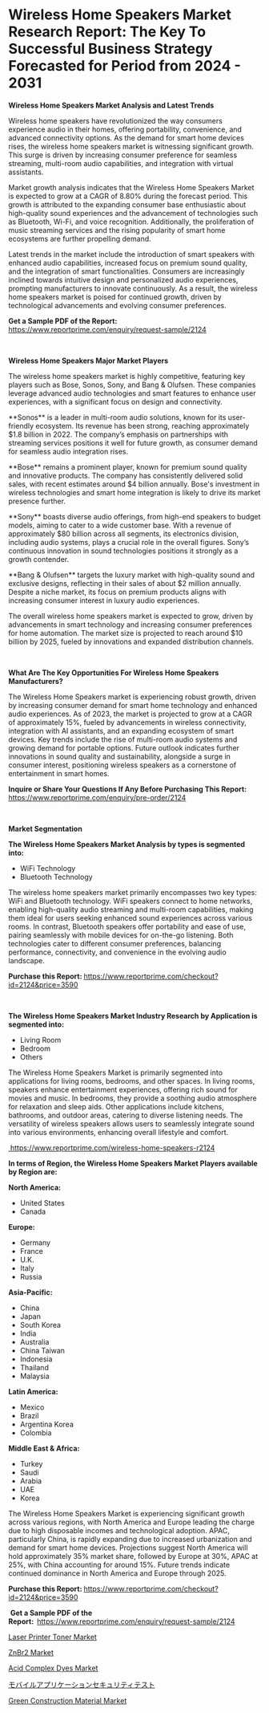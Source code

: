 <p><h1>Wireless Home Speakers Market Research Report: The Key To Successful Business Strategy Forecasted for Period from 2024 - 2031</h1></p><p><strong>Wireless Home Speakers Market Analysis and Latest Trends</strong></p>
<p><p>Wireless home speakers have revolutionized the way consumers experience audio in their homes, offering portability, convenience, and advanced connectivity options. As the demand for smart home devices rises, the wireless home speakers market is witnessing significant growth. This surge is driven by increasing consumer preference for seamless streaming, multi-room audio capabilities, and integration with virtual assistants.</p><p>Market growth analysis indicates that the Wireless Home Speakers Market is expected to grow at a CAGR of 8.80% during the forecast period. This growth is attributed to the expanding consumer base enthusiastic about high-quality sound experiences and the advancement of technologies such as Bluetooth, Wi-Fi, and voice recognition. Additionally, the proliferation of music streaming services and the rising popularity of smart home ecosystems are further propelling demand.</p><p>Latest trends in the market include the introduction of smart speakers with enhanced audio capabilities, increased focus on premium sound quality, and the integration of smart functionalities. Consumers are increasingly inclined towards intuitive design and personalized audio experiences, prompting manufacturers to innovate continuously. As a result, the wireless home speakers market is poised for continued growth, driven by technological advancements and evolving consumer preferences.</p></p>
<p><strong>Get a Sample PDF of the Report:&nbsp;</strong> <a href="https://www.reportprime.com/enquiry/request-sample/2124">https://www.reportprime.com/enquiry/request-sample/2124</a></p>
<p>&nbsp;</p>
<p><strong>Wireless Home Speakers Major Market Players</strong></p>
<p><p>The wireless home speakers market is highly competitive, featuring key players such as Bose, Sonos, Sony, and Bang & Olufsen. These companies leverage advanced audio technologies and smart features to enhance user experiences, with a significant focus on design and connectivity.</p><p>**Sonos** is a leader in multi-room audio solutions, known for its user-friendly ecosystem. Its revenue has been strong, reaching approximately $1.8 billion in 2022. The company’s emphasis on partnerships with streaming services positions it well for future growth, as consumer demand for seamless audio integration rises.</p><p>**Bose** remains a prominent player, known for premium sound quality and innovative products. The company has consistently delivered solid sales, with recent estimates around $4 billion annually. Bose's investment in wireless technologies and smart home integration is likely to drive its market presence further.</p><p>**Sony** boasts diverse audio offerings, from high-end speakers to budget models, aiming to cater to a wide customer base. With a revenue of approximately $80 billion across all segments, its electronics division, including audio systems, plays a crucial role in the overall figures. Sony’s continuous innovation in sound technologies positions it strongly as a growth contender.</p><p>**Bang & Olufsen** targets the luxury market with high-quality sound and exclusive designs, reflecting in their sales of about $2 million annually. Despite a niche market, its focus on premium products aligns with increasing consumer interest in luxury audio experiences.</p><p>The overall wireless home speakers market is expected to grow, driven by advancements in smart technology and increasing consumer preferences for home automation. The market size is projected to reach around $10 billion by 2025, fueled by innovations and expanded distribution channels.</p></p>
<p>&nbsp;</p>
<p><strong>What Are The Key Opportunities For Wireless Home Speakers Manufacturers?</strong></p>
<p><p>The Wireless Home Speakers market is experiencing robust growth, driven by increasing consumer demand for smart home technology and enhanced audio experiences. As of 2023, the market is projected to grow at a CAGR of approximately 15%, fueled by advancements in wireless connectivity, integration with AI assistants, and an expanding ecosystem of smart devices. Key trends include the rise of multi-room audio systems and growing demand for portable options. Future outlook indicates further innovations in sound quality and sustainability, alongside a surge in consumer interest, positioning wireless speakers as a cornerstone of entertainment in smart homes.</p></p>
<p><strong>Inquire or Share Your Questions If Any Before Purchasing This Report:</strong> <a href="https://www.reportprime.com/enquiry/pre-order/2124">https://www.reportprime.com/enquiry/pre-order/2124</a></p>
<p>&nbsp;</p>
<p><strong>Market Segmentation</strong></p>
<p><strong>The Wireless Home Speakers Market Analysis by types is segmented into:</strong></p>
<p><ul><li>WiFi Technology</li><li>Bluetooth Technology</li></ul></p>
<p><p>The wireless home speakers market primarily encompasses two key types: WiFi and Bluetooth technology. WiFi speakers connect to home networks, enabling high-quality audio streaming and multi-room capabilities, making them ideal for users seeking enhanced sound experiences across various rooms. In contrast, Bluetooth speakers offer portability and ease of use, pairing seamlessly with mobile devices for on-the-go listening. Both technologies cater to different consumer preferences, balancing performance, connectivity, and convenience in the evolving audio landscape.</p></p>
<p><strong>Purchase this Report:&nbsp;</strong><a href="https://www.reportprime.com/checkout?id=2124&price=3590">https://www.reportprime.com/checkout?id=2124&price=3590</a></p>
<p>&nbsp;</p>
<p><strong>The Wireless Home Speakers Market Industry Research by Application is segmented into:</strong></p>
<p><ul><li>Living Room</li><li>Bedroom</li><li>Others</li></ul></p>
<p><p>The Wireless Home Speakers Market is primarily segmented into applications for living rooms, bedrooms, and other spaces. In living rooms, speakers enhance entertainment experiences, offering rich sound for movies and music. In bedrooms, they provide a soothing audio atmosphere for relaxation and sleep aids. Other applications include kitchens, bathrooms, and outdoor areas, catering to diverse listening needs. The versatility of wireless speakers allows users to seamlessly integrate sound into various environments, enhancing overall lifestyle and comfort.</p></p>
<p><a href="https://www.reportprime.com/wireless-home-speakers-r2124">&nbsp;https://www.reportprime.com/wireless-home-speakers-r2124</a></p>
<p><strong>In terms of Region, the Wireless Home Speakers Market Players available by Region are:</strong></p>
<p>
    <p> <strong> North America: </strong>
        <ul>
            <li>United States</li>
            <li>Canada</li>
        </ul>
        </p> 
    <p> <strong> Europe: </strong>
        <ul>
            <li>Germany</li>
            <li>France</li>
            <li>U.K.</li>
            <li>Italy</li>
            <li>Russia</li>
        </ul>
        </p> 
    <p> <strong> Asia-Pacific: </strong>
        <ul>
            <li>China</li>
            <li>Japan</li>
            <li>South Korea</li>
            <li>India</li>
            <li>Australia</li>
            <li>China Taiwan</li>
            <li>Indonesia</li>
            <li>Thailand</li>
            <li>Malaysia</li>
        </ul>
        </p> 
    <p> <strong> Latin America: </strong>
        <ul>
            <li>Mexico</li>
            <li>Brazil</li>
            <li>Argentina Korea</li>
            <li>Colombia</li>
        </ul>
        </p> 
    <p> <strong> Middle East & Africa: </strong>
        <ul>
            <li>Turkey</li>
            <li>Saudi</li>
            <li>Arabia</li>
            <li>UAE</li>
            <li>Korea</li>
        </ul>
    </p>
    </p>
<p><p>The Wireless Home Speakers Market is experiencing significant growth across various regions, with North America and Europe leading the charge due to high disposable incomes and technological adoption. APAC, particularly China, is rapidly expanding due to increased urbanization and demand for smart home devices. Projections suggest North America will hold approximately 35% market share, followed by Europe at 30%, APAC at 25%, with China accounting for around 15%. Future trends indicate continued dominance in North America and Europe through 2025.</p></p>
<p><strong>Purchase this Report: </strong><a href="https://www.reportprime.com/checkout?id=2124&price=3590">https://www.reportprime.com/checkout?id=2124&price=3590</a></p>
<p>&nbsp;<strong>Get a Sample PDF of the Report:&nbsp;&nbsp;</strong><a href="https://www.reportprime.com/enquiry/request-sample/2124">https://www.reportprime.com/enquiry/request-sample/2124</a></p>
<p><strong></strong></p>
<p><p><a href="https://www.linkedin.com/pulse/comprehensive-look-product-type-magneticnon-magnetic-application-0kxgc?trackingId=dflzZyTfRDu8m9I1ThWUiQ%3D%3D">Laser Printer Toner Market</a></p><p><a href="https://issuu.com/reportprime-2/docs/znbr2-market-size-2030.pptx_2e8d11007e1909">ZnBr2 Market</a></p><p><a href="https://medium.com/@robeathews675666/global-acid-complex-dyes-market-is-projected-to-grow-at-a-cagr-of-5-6-88b23df5e022">Acid Complex Dyes Market</a></p><p><a href="https://medium.com/@mares423/%E6%AC%A1%E3%81%AE%E6%96%87%E7%AB%A0%E3%82%92%E6%97%A5%E6%9C%AC%E8%AA%9E%E3%81%AB%E7%BF%BB%E8%A8%B3%E3%81%97%E3%81%BE%E3%81%99-813714647805">モバイルアプリケーションセキュリティテスト</a></p><p><a href="https://www.linkedin.com/pulse/analyzing-key-drivers-green-construction-material-market-trends-3iurc?trackingId=rxnUK9uBR%2B2VtNTBZ0EOTw%3D%3D">Green Construction Material Market</a></p></p>